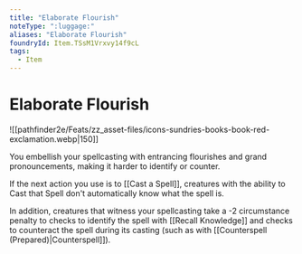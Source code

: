 ```yaml
---
title: "Elaborate Flourish"
noteType: ":luggage:"
aliases: "Elaborate Flourish"
foundryId: Item.TSsM1Vrxvy14f9cL
tags:
  - Item
---
```


# Elaborate Flourish
![[pathfinder2e/Feats/zz_asset-files/icons-sundries-books-book-red-exclamation.webp|150]]

You embellish your spellcasting with entrancing flourishes and grand pronouncements, making it harder to identify or counter.

If the next action you use is to [[Cast a Spell]], creatures with the ability to Cast that Spell don't automatically know what the spell is.

In addition, creatures that witness your spellcasting take a -2 circumstance penalty to checks to identify the spell with [[Recall Knowledge]] and checks to counteract the spell during its casting (such as with [[Counterspell (Prepared)|Counterspell]]).
